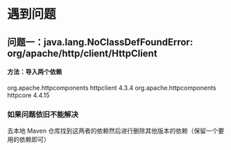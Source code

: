 # 遇到问题
## 问题一：java.lang.NoClassDefFoundError: org/apache/http/client/HttpClient
#### 方法：导入两个依赖
<dependency>
    <groupId>org.apache.httpcomponents</groupId>
    <artifactId>httpclient</artifactId>
    <version>4.3.4</version>
</dependency>
<!-- https://mvnrepository.com/artifact/org.apache.httpcomponents/httpcore -->
<dependency>
    <groupId>org.apache.httpcomponents</groupId>
    <artifactId>httpcore</artifactId>
    <version>4.4.15</version>
</dependency>

### 如果问题依旧不能解决
去本地 Maven 仓库找到这两者的依赖然后进行删除其他版本的依赖（保留一个要用的依赖即可）

